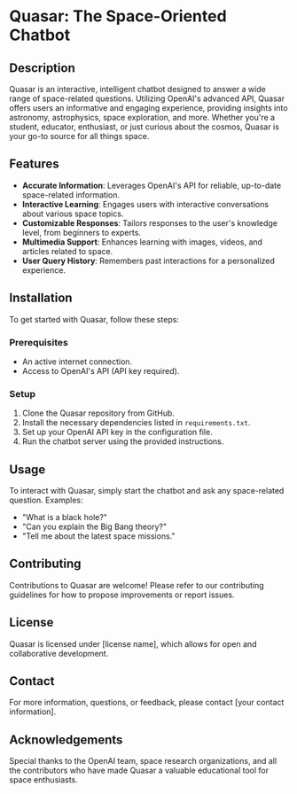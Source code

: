 # Quasar: The Space-Oriented Chatbot

## Description
Quasar is an interactive, intelligent chatbot designed to answer a wide range of space-related questions. Utilizing OpenAI's advanced API, Quasar offers users an informative and engaging experience, providing insights into astronomy, astrophysics, space exploration, and more. Whether you're a student, educator, enthusiast, or just curious about the cosmos, Quasar is your go-to source for all things space.

## Features
- **Accurate Information**: Leverages OpenAI's API for reliable, up-to-date space-related information.
- **Interactive Learning**: Engages users with interactive conversations about various space topics.
- **Customizable Responses**: Tailors responses to the user's knowledge level, from beginners to experts.
- **Multimedia Support**: Enhances learning with images, videos, and articles related to space.
- **User Query History**: Remembers past interactions for a personalized experience.

## Installation
To get started with Quasar, follow these steps:

### Prerequisites
- An active internet connection.
- Access to OpenAI's API (API key required).

### Setup
1. Clone the Quasar repository from GitHub.
2. Install the necessary dependencies listed in `requirements.txt`.
3. Set up your OpenAI API key in the configuration file.
4. Run the chatbot server using the provided instructions.

## Usage
To interact with Quasar, simply start the chatbot and ask any space-related question. Examples:
- "What is a black hole?"
- "Can you explain the Big Bang theory?"
- "Tell me about the latest space missions."

## Contributing
Contributions to Quasar are welcome! Please refer to our contributing guidelines for how to propose improvements or report issues.

## License
Quasar is licensed under [license name], which allows for open and collaborative development.

## Contact
For more information, questions, or feedback, please contact [your contact information].

## Acknowledgements
Special thanks to the OpenAI team, space research organizations, and all the contributors who have made Quasar a valuable educational tool for space enthusiasts.
